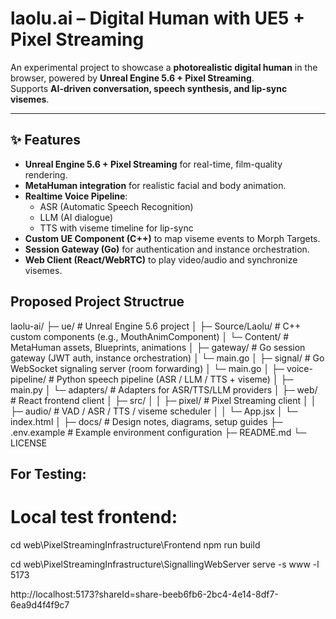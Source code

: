 # laolu.ai – Digital Human with UE5 + Pixel Streaming

An experimental project to showcase a **photorealistic digital human** in the browser, powered by **Unreal Engine 5.6 + Pixel Streaming**.  
Supports **AI-driven conversation, speech synthesis, and lip-sync visemes**.

---

## ✨ Features
- **Unreal Engine 5.6 + Pixel Streaming** for real-time, film-quality rendering.
- **MetaHuman integration** for realistic facial and body animation.
- **Realtime Voice Pipeline**:
  - ASR (Automatic Speech Recognition)
  - LLM (AI dialogue)
  - TTS with viseme timeline for lip-sync
- **Custom UE Component (C++)** to map viseme events to Morph Targets.
- **Session Gateway (Go)** for authentication and instance orchestration.
- **Web Client (React/WebRTC)** to play video/audio and synchronize visemes.

## Proposed Project Structrue
laolu-ai/
├─ ue/ # Unreal Engine 5.6 project
│ ├─ Source/Laolu/ # C++ custom components (e.g., MouthAnimComponent)
│ └─ Content/ # MetaHuman assets, Blueprints, animations
│
├─ gateway/ # Go session gateway (JWT auth, instance orchestration)
│ └─ main.go
│
├─ signal/ # Go WebSocket signaling server (room forwarding)
│ └─ main.go
│
├─ voice-pipeline/ # Python speech pipeline (ASR / LLM / TTS + viseme)
│ ├─ main.py
│ └─ adapters/ # Adapters for ASR/TTS/LLM providers
│
├─ web/ # React frontend client
│ ├─ src/
│ │ ├─ pixel/ # Pixel Streaming client
│ │ ├─ audio/ # VAD / ASR / TTS / viseme scheduler
│ │ └─ App.jsx
│ └─ index.html
│
├─ docs/ # Design notes, diagrams, setup guides
├─ .env.example # Example environment configuration
├─ README.md
└─ LICENSE

## For Testing:

# Local test frontend:

cd web\PixelStreamingInfrastructure\Frontend
npm run build

cd web\PixelStreamingInfrastructure\SignallingWebServer
serve -s www -l 5173

http://localhost:5173?shareId=share-beeb6fb6-2bc4-4e14-8df7-6ea9d4f4f9c7
